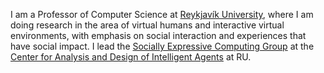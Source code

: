 I am a Professor of Computer Science at [Reykjavík University](http://ru.is), where I am doing research in the area of virtual humans and interactive virtual environments, with emphasis on social interaction and experiences that have social impact. I lead the [Socially Expressive Computing Group](http://secom.ru.is) at the [Center for Analysis and Design of Intelligent Agents](http://cadia.ru.is) at RU.

<!---
hanneshogni/hanneshogni is a ✨ special ✨ repository because its `README.md` (this file) appears on your GitHub profile.
You can click the Preview link to take a look at your changes.
--->
